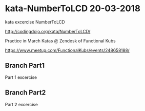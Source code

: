 # kata-NumberToLCD 20-03-2018

kata excercise NumberToLCD

http://codingdojo.org/kata/NumberToLCD/

Practice in March Katas @ Zendesk of  Functional Kubs

https://www.meetup.com/FunctionalKubs/events/248658188/


## Branch Part1

Part 1 excercise

## Branch Part2

Part 2 excercise
